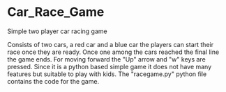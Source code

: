 # Car_Race_Game
Simple two player car racing game

Consists of two cars, a red car and a blue car the players can start their race once they are ready.
Once one among the cars reached the final line the game ends.
For moving forward the "Up" arrow and "w" keys are pressed.
Since it is a python based simple game it does not have many features but suitable to play with kids.
The "racegame.py" python file contains the code for the game.
